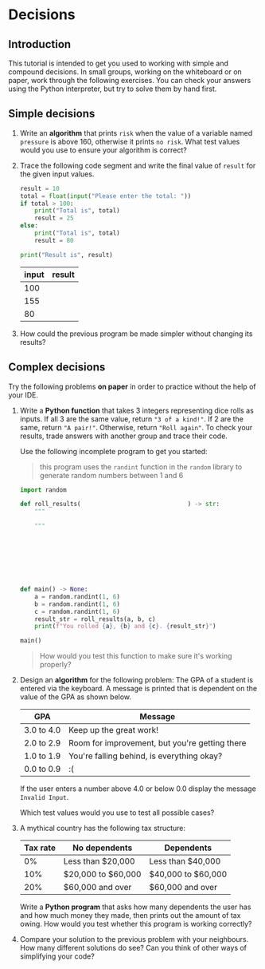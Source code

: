 # Decisions
<!-- Note: this is a mash-up of 1501 "Simple Selection" and "Compound Selection" tutorials, with some tweaks, keeping in mind that it follows the "testing and debugging" tutorial. May be a bit too long, but it's right before the midterm, so extra questions are good for practice. -->

## Introduction
This tutorial is intended to get you used to working with simple and compound decisions. In small groups, working on the whiteboard or on paper, work through the following exercises. You can check your answers using the Python interpreter, but try to solve them by hand first.

## Simple decisions
1. Write an **algorithm** that prints `risk` when the value of a variable named `pressure` is above 160, otherwise it prints `no risk`. What test values would you use to ensure your algorithm is correct?
2. Trace the following code segment and write the final value of `result` for the given input values.

    ```python
    result = 10
    total = float(input("Please enter the total: "))
    if total > 100:
        print("Total is", total)
        result = 25
    else:
        print("Total is", total)
        result = 80

    print("Result is", result)
    ```

    | input | result |
    | ----- | ------ |
    | 100   |        |
    | 155   |        |
    | 80    |        |

3. How could the previous program be made simpler without changing its results?

## Complex decisions
Try the following problems **on paper** in order to practice without the help of your IDE.

1. Write a **Python function** that takes 3 integers representing dice rolls as inputs. If all 3 are the same value, return `"3 of a kind!"`. If 2 are the same, return `"A pair!"`. Otherwise, return `"Roll again"`. To check your results, trade answers with another group and trace their code.

    Use the following incomplete program to get you started:
   > this program uses the `randint` function in the `random` library to generate random numbers between 1 and 6
    ```python
    import random

    def roll_results(                              ) -> str:
        """

        """








    def main() -> None:
        a = random.randint(1, 6)
        b = random.randint(1, 6)
        c = random.randint(1, 6)
        result_str = roll_results(a, b, c)
        print(f"You rolled {a}, {b} and {c}. {result_str}")

    main()
    ```
    > How would you test this function to make sure it's working properly?

3. Design an **algorithm** for the following problem:
      The GPA of a student is entered via the keyboard. A message is printed that is dependent on the value of the GPA as shown below.

      | GPA        | Message                                        |
      | ---------- | ---------------------------------------------- |
      | 3.0 to 4.0 | Keep up the great work!                        |
      | 2.0 to 2.9 | Room for improvement, but you're getting there |
      | 1.0 to 1.9 | You're falling behind, is everything okay?     |
      | 0.0 to 0.9 | :(                                             |

      If the user enters a number above 4.0 or below 0.0 display the message `Invalid Input`.

      Which test values would you use to test all possible cases?

4. A mythical country has the following tax structure:

    | Tax rate | No dependents        | Dependents           |
    | -------- | -------------------- | -------------------- |
    | 0%       | Less than \$20,000   | Less than \$40,000   |
    | 10%      | \$20,000 to \$60,000 | \$40,000 to \$60,000 |
    | 20%      | \$60,000 and over    | \$60,000 and over    |

    Write a **Python program** that asks how many dependents the user has and how much money they made, then prints out the amount of tax owing. How would you test whether this program is working correctly?

5. Compare your solution to the previous problem with your neighbours. How many different solutions do see? Can you think of other ways of simplifying your code?
